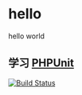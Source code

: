 # hello
hello world

## 学习 [PHPUnit](https://phpunit.readthedocs.io)

[![Build Status](https://travis-ci.com/wenjy/hello.svg?branch=master)](https://travis-ci.com/wenjy/hello)
